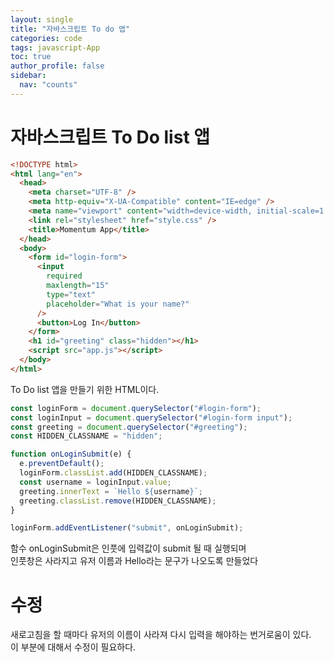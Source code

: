 ```yaml
---
layout: single
title: "자바스크립트 To do 앱"
categories: code
tags: javascript-App
toc: true
author_profile: false
sidebar:
  nav: "counts"
---
```


# 자바스크립트 To Do list 앱

```HTML
<!DOCTYPE html>
<html lang="en">
  <head>
    <meta charset="UTF-8" />
    <meta http-equiv="X-UA-Compatible" content="IE=edge" />
    <meta name="viewport" content="width=device-width, initial-scale=1.0" />
    <link rel="stylesheet" href="style.css" />
    <title>Momentum App</title>
  </head>
  <body>
    <form id="login-form">
      <input
        required
        maxlength="15"
        type="text"
        placeholder="What is your name?"
      />
      <button>Log In</button>
    </form>
    <h1 id="greeting" class="hidden"></h1>
    <script src="app.js"></script>
  </body>
</html>
```

To Do list 앱을 만들기 위한 HTML이다.

```javascript
const loginForm = document.querySelector("#login-form");
const loginInput = document.querySelector("#login-form input");
const greeting = document.querySelector("#greeting");
const HIDDEN_CLASSNAME = "hidden";

function onLoginSubmit(e) {
  e.preventDefault();
  loginForm.classList.add(HIDDEN_CLASSNAME);
  const username = loginInput.value;
  greeting.innerText = `Hello ${username}`;
  greeting.classList.remove(HIDDEN_CLASSNAME);
}

loginForm.addEventListener("submit", onLoginSubmit);
```

함수 onLoginSubmit은 인풋에 입력값이 submit 될 때 실행되며<br>
인풋창은 사라지고 유저 이름과 Hello라는 문구가 나오도록 만들었다<br>

# 수정

새로고침을 할 때마다 유저의 이름이 사라져 다시 입력을 해야하는
번거로움이 있다.<br>
이 부분에 대해서 수정이 필요하다.
